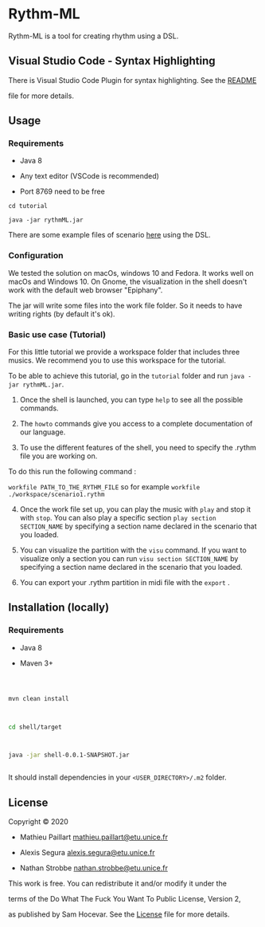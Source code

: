 


# Rythm-ML







Rythm-ML is a tool for creating rhythm using a DSL.







## Visual Studio Code - Syntax Highlighting







There is Visual Studio Code Plugin for syntax highlighting. See the [README](syntax-highlighting/README.md)



file for more details.











## Usage







### Requirements







- Java 8



- Any text editor (VSCode is recommended)



- Port 8769 need to be free







```
cd tutorial

java -jar rythmML.jar

```







There are some example files of scenario [here](dsl/src/main/resources/scenario) using the DSL.



### Configuration



We tested the solution on macOs, windows 10 and Fedora. It works well on macOs and Windows 10. On Gnome, the visualization in the shell doesn't work with the default web browser "Epiphany".

The jar will write some files into the work file folder. So it needs to have writing rights (by default it's ok).



### Basic use case (Tutorial)





For this little tutorial we provide a workspace folder that includes three musics. We recommend you to use this workspace for the tutorial.



To be able to achieve this tutorial, go in the ```tutorial``` folder and run ```java -jar rythmML.jar```.



1. Once the shell is launched, you can type  ```help```  to see all the possible commands.



2. The ```howto``` commands give you access to a complete documentation of our language.



3. To use the different features of the shell, you need to specify the .rythm file you are working on.



To do this run the following command :



```workfile PATH_TO_THE_RYTHM_FILE``` so for example ```workfile ./workspace/scenario1.rythm```



4. Once the work file set up, you can play the music with ```play``` and stop it with ```stop```. You can also play a specific section ```play section SECTION_NAME```  by specifying a section name declared in the scenario that you loaded.



5. You can visualize the partition with the ```visu``` command. If you want to visualize only a section you can run ```visu section SECTION_NAME``` by specifying a section name declared in the scenario that you loaded.



6. You can export your .rythm partition in midi file with the  ```export``` .





## Installation (locally)







### Requirements







- Java 8



- Maven 3+







```bash



mvn clean install



cd shell/target



java -jar shell-0.0.1-SNAPSHOT.jar



```



It should install dependencies in your `<USER_DIRECTORY>/.m2` folder.







## License



Copyright © 2020







- Mathieu Paillart <mathieu.paillart@etu.unice.fr>



- Alexis Segura <alexis.segura@etu.unice.fr>



- Nathan Strobbe <nathan.strobbe@etu.unice.fr>







This work is free. You can redistribute it and/or modify it under the



terms of the Do What The Fuck You Want To Public License, Version 2,



as published by Sam Hocevar. See the [License](LICENSE) file for more details.
